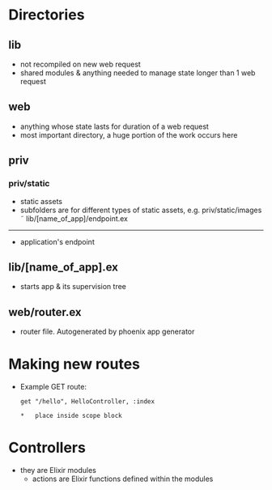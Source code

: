 Directories
===========
lib
---
*   not recompiled on new web request
*   shared modules & anything needed to manage state longer than 1 web request

web
---
*   anything whose state lasts for duration of a web request
*   most important directory, a huge portion of the work occurs here

priv
----
### priv/static
*   static assets
*   subfolders are for different types of static assets, e.g. priv/static/images
˜
lib/[name_of_app]/endpoint.ex
-----------------------------
*   application's endpoint

lib/[name_of_app].ex
--------------------
*   starts app & its supervision tree

web/router.ex
-------------
*   router file. Autogenerated by phoenix app generator


Making new routes
=================
*   Example GET route:

        get "/hello", HelloController, :index

        *   place inside scope block


Controllers
===========
*   they are Elixir modules
    *   actions are Elixir functions defined within the modules

